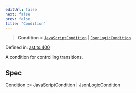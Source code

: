 ```yaml
---
editUrl: false
next: false
prev: false
title: "Condition"
---
```


> **Condition** = [`JavaScriptCondition`](/api/ast/interfaces/javascriptcondition/) \| [`JsonLogicCondition`](/api/ast/interfaces/jsonlogiccondition/)

Defined in: [ast.ts:400](https://github.com/rcs-agents/rcs-lang/blob/87d9b510946a70cf66b4d271e76c67f8499b8d1d/packages/ast/src/ast.ts#L400)

A condition for controlling transitions.

## Spec

Condition ::= JavaScriptCondition | JsonLogicCondition
